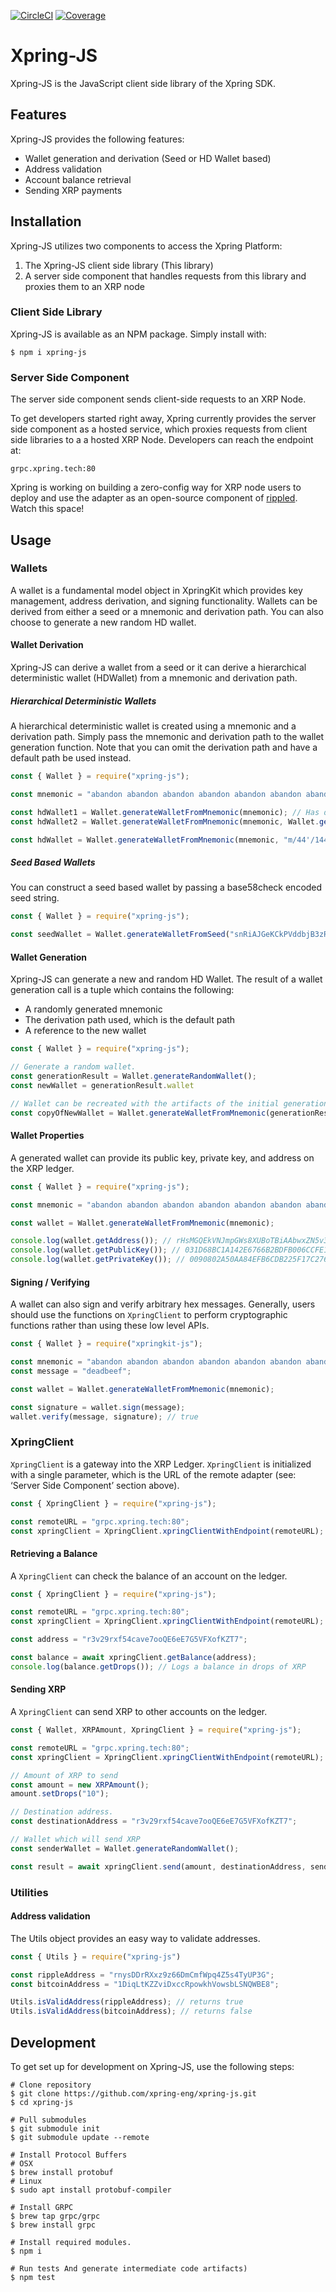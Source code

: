[![CircleCI](https://img.shields.io/circleci/build/github/xpring-eng/Xpring-JS/master?style=flat&token=8f614950de4d2dc800bb51710667bbd90d82dda3)](https://circleci.com/gh/xpring-eng/Xpring-JS)
[![Coverage](https://coveralls.io/repos/github/xpring-eng/Xpring-JS/badge.svg?branch=master&t=DkDKCV)](https://coveralls.io/github/xpring-eng/Xpring-JS?branch=master)

# Xpring-JS

Xpring-JS is the JavaScript client side library of the Xpring SDK.

## Features
Xpring-JS provides the following features:
- Wallet generation and derivation (Seed or HD Wallet based)
- Address validation
- Account balance retrieval
- Sending XRP payments

## Installation

Xpring-JS utilizes two components to access the Xpring Platform:
1) The Xpring-JS client side library (This library)
2) A server side component that handles requests from this library and proxies them to an XRP node

### Client Side Library
Xpring-JS is available as an NPM package. Simply install with:

```shell
$ npm i xpring-js
```

### Server Side Component
The server side component sends client-side requests to an XRP Node.

To get developers started right away, Xpring currently provides the server side component as a hosted service, which proxies requests from client side libraries to a a hosted XRP Node. Developers can reach the endpoint at:
```
grpc.xpring.tech:80
```

Xpring is working on building a zero-config way for XRP node users to deploy and use the adapter as an open-source component of [rippled](https://github.com/ripple/rippled). Watch this space!

## Usage
### Wallets
A wallet is a fundamental model object in XpringKit which provides key management, address derivation, and signing functionality. Wallets can be derived from either a seed or a mnemonic and derivation path. You can also choose to generate a new random HD wallet.

#### Wallet Derivation
Xpring-JS can derive a wallet from a seed or it can derive a hierarchical deterministic wallet (HDWallet) from a mnemonic and derivation path.

##### Hierarchical Deterministic Wallets
A hierarchical deterministic wallet is created using a mnemonic and a derivation path. Simply pass the mnemonic and derivation path to the wallet generation function. Note that you can omit the derivation path and have a default path be used instead.

```javascript
const { Wallet } = require("xpring-js");

const mnemonic = "abandon abandon abandon abandon abandon abandon abandon abandon abandon abandon abandon about";

const hdWallet1 = Wallet.generateWalletFromMnemonic(mnemonic); // Has default derivation path
const hdWallet2 = Wallet.generateWalletFromMnemonic(mnemonic, Wallet.getDefaultDerivationPath()); // Same as hdWallet1

const hdWallet = Wallet.generateWalletFromMnemonic(mnemonic, "m/44'/144'/0'/0/1"); // Wallet with custom derivation path.
```

##### Seed Based Wallets
You can construct a seed based wallet by passing a base58check encoded seed string.

```javascript
const { Wallet } = require("xpring-js");

const seedWallet = Wallet.generateWalletFromSeed("snRiAJGeKCkPVddbjB3zRwiYDBm1M");
```

#### Wallet Generation
Xpring-JS can generate a new and random HD Wallet. The result of a wallet generation call is a tuple which contains the following:
- A randomly generated mnemonic
- The derivation path used, which is the default path
- A reference to the new wallet

```javascript
const { Wallet } = require("xpring-js");

// Generate a random wallet.
const generationResult = Wallet.generateRandomWallet();
const newWallet = generationResult.wallet

// Wallet can be recreated with the artifacts of the initial generation.
const copyOfNewWallet = Wallet.generateWalletFromMnemonic(generationResult.mnemonic, generationResult.derivationPath)
```

#### Wallet Properties
A generated wallet can provide its public key, private key, and address on the XRP ledger.

```javascript
const { Wallet } = require("xpring-js");

const mnemonic = "abandon abandon abandon abandon abandon abandon abandon abandon abandon abandon abandon about";

const wallet = Wallet.generateWalletFromMnemonic(mnemonic);

console.log(wallet.getAddress()); // rHsMGQEkVNJmpGWs8XUBoTBiAAbwxZN5v3
console.log(wallet.getPublicKey()); // 031D68BC1A142E6766B2BDFB006CCFE135EF2E0E2E94ABB5CF5C9AB6104776FBAE
console.log(wallet.getPrivateKey()); // 0090802A50AA84EFB6CDB225F17C27616EA94048C179142FECF03F4712A07EA7A4
```

#### Signing / Verifying

A wallet can also sign and verify arbitrary hex messages. Generally, users should use the functions on `XpringClient` to perform cryptographic functions rather than using these low level APIs.

```javascript
const { Wallet } = require("xpringkit-js");

const mnemonic = "abandon abandon abandon abandon abandon abandon abandon abandon abandon abandon abandon about";
const message = "deadbeef";

const wallet = Wallet.generateWalletFromMnemonic(mnemonic);

const signature = wallet.sign(message);
wallet.verify(message, signature); // true
```

### XpringClient

`XpringClient` is a gateway into the XRP Ledger. `XpringClient` is initialized with a single parameter, which is the URL of the remote adapter (see: ‘Server Side Component’ section above).

```javascript
const { XpringClient } = require("xpring-js");

const remoteURL = "grpc.xpring.tech:80";
const xpringClient = XpringClient.xpringClientWithEndpoint(remoteURL);
```

#### Retrieving a Balance

A `XpringClient` can check the balance of an account on the ledger.

```javascript
const { XpringClient } = require("xpring-js");

const remoteURL = "grpc.xpring.tech:80";
const xpringClient = XpringClient.xpringClientWithEndpoint(remoteURL);

const address = "r3v29rxf54cave7ooQE6eE7G5VFXofKZT7";

const balance = await xpringClient.getBalance(address);
console.log(balance.getDrops()); // Logs a balance in drops of XRP
```

#### Sending XRP

A `XpringClient` can send XRP to other accounts on the ledger.

```javascript
const { Wallet, XRPAmount, XpringClient } = require("xpring-js");

const remoteURL = "grpc.xpring.tech:80";
const xpringClient = XpringClient.xpringClientWithEndpoint(remoteURL);

// Amount of XRP to send
const amount = new XRPAmount();
amount.setDrops("10");

// Destination address.
const destinationAddress = "r3v29rxf54cave7ooQE6eE7G5VFXofKZT7";

// Wallet which will send XRP
const senderWallet = Wallet.generateRandomWallet();

const result = await xpringClient.send(amount, destinationAddress, senderWallet);
```

### Utilities
#### Address validation

The Utils object provides an easy way to validate addresses.

```javascript
const { Utils } = require("xpring-js")

const rippleAddress = "rnysDDrRXxz9z66DmCmfWpq4Z5s4TyUP3G";
const bitcoinAddress = "1DiqLtKZZviDxccRpowkhVowsbLSNQWBE8";

Utils.isValidAddress(rippleAddress); // returns true
Utils.isValidAddress(bitcoinAddress); // returns false
```

## Development
To get set up for development on Xpring-JS, use the following steps:

```shell
# Clone repository
$ git clone https://github.com/xpring-eng/xpring-js.git
$ cd xpring-js

# Pull submodules
$ git submodule init
$ git submodule update --remote

# Install Protocol Buffers
# OSX
$ brew install protobuf
# Linux
$ sudo apt install protobuf-compiler

# Install GRPC
$ brew tap grpc/grpc
$ brew install grpc

# Install required modules.
$ npm i

# Run tests And generate intermediate code artifacts)
$ npm test
```
